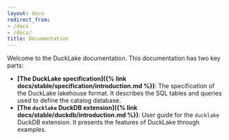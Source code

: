 ```yaml
---
layout: docu
redirect_from:
- /docs
- /docs/
title: Documentation
---
```


Welcome to the DuckLake documentation. This documentation has two key parts:

* **[The DuckLake specification]({% link docs/stable/specification/introduction.md %})**: The specification of the DuckLake lakehouse format. It describes the SQL tables and queries used to define the catalog database.
* **[The `ducklake` DuckDB extension]({% link docs/stable/duckdb/introduction.md %})**: User guide for the `ducklake` DuckDB extension. It presents the features of DuckLake through examples.
